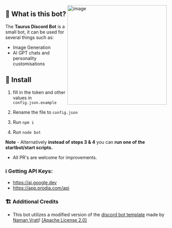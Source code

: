 <p>
  <img align="right" width="310" alt="image" src="https://github.com/TecEash1/TecEash1/assets/92249532/bd4aca7e-daab-4eeb-9265-e53cc1925e8c">
</p>

## 🤔 What is this bot?
The **Taurus Discord Bot** is a small bot, it can be used for several things such as:
- Image Generation
- AI GPT chats and personality customisations

## 💾 Install

1. fill in the token and other values in ``config.json.example``

2. Rename the file to ``config.json``

3. Run ``npm i``

4. Run ``node bot``

**Note** - Alternatively **instead of steps 3 & 4** you can **run one of the startbot/start scripts.**

- All PR's are welcome for improvements.

### ℹ️ Getting API Keys:
- https://ai.google.dev
- https://app.prodia.com/api

### 🏗️ Additional Credits

- This bot utilizes a modified version of the [discord bot template](https://github.com/NamVr/DiscordBot-Template) made
  by [Naman Vrati](https://github.com/NamVr)! [\[Apache License 2.0\]](https://github.com/NamVr/DiscordBot-Template/blob/master/LICENSE)